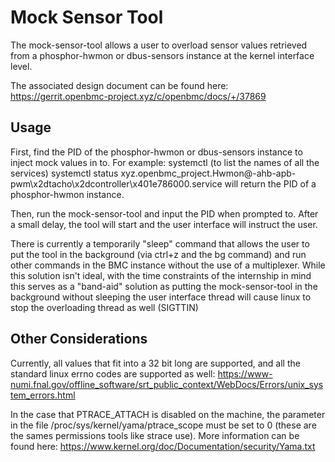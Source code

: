 # Mock Sensor Tool

The mock-sensor-tool allows a user to overload sensor values retrieved from a
phosphor-hwmon or dbus-sensors instance at the kernel interface level.

The associated design document can be found here:
https://gerrit.openbmc-project.xyz/c/openbmc/docs/+/37869

## Usage
First, find the PID of the phosphor-hwmon or dbus-sensors instance to inject
mock values in to. For example:
systemctl (to list the names of all the services)
systemctl status xyz.openbmc_project.Hwmon@-ahb-apb-pwm\\x2dtacho\\x2dcontroller\\x401e786000.service
will return the PID of a phosphor-hwmon instance.

Then, run the mock-sensor-tool and input the PID when prompted to. After a
small delay, the tool will start and the user interface will instruct the user.

There is currently a temporarily "sleep" command that allows the user to put the
tool in the background (via ctrl+z and the bg command) and run other commands in
the BMC instance without the use of a multiplexer. While this solution isn't
ideal, with the time constraints of the internship in mind this serves as a
"band-aid" solution as putting the mock-sensor-tool in the background without
sleeping the user interface thread will cause linux to stop the overloading
thread as well (SIGTTIN)

## Other Considerations

Currently, all values that fit into a 32 bit long are supported, and all the
standard linux errno codes are supported as well:
https://www-numi.fnal.gov/offline_software/srt_public_context/WebDocs/Errors/unix_system_errors.html

In the case that PTRACE_ATTACH is disabled on the machine, the parameter in the
file /proc/sys/kernel/yama/ptrace_scope must be set to 0 (these are the sames
permissions tools like strace use). More information can be found here:
https://www.kernel.org/doc/Documentation/security/Yama.txt
